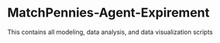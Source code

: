 # MatchPennies-Agent-Expirement
This contains all modeling, data analysis, and data visualization scripts
